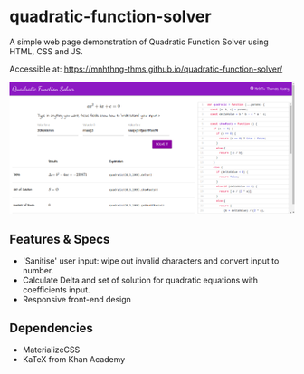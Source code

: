 # quadratic-function-solver

A simple web page demonstration of Quadratic Function Solver using HTML, CSS and JS.

Accessible at: https://mnhthng-thms.github.io/quadratic-function-solver/

![screenshot](https://raw.githubusercontent.com/mnhthng-thms/quadratic-function-solver/master/_screenshots/screenshot-0.png)

## Features & Specs

- 'Sanitise' user input: wipe out invalid characters and convert input to number.
- Calculate Delta and set of solution for quadratic equations with coefficients input.
- Responsive front-end design

## Dependencies

- MaterializeCSS
- KaTeX from Khan Academy
